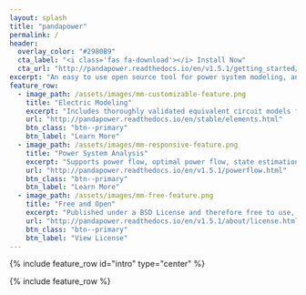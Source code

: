 ```yaml
---
layout: splash
title: "pandapower"
permalink: /
header:
  overlay_color: "#2980B9"
  cta_label: "<i class='fas fa-download'></i> Install Now"
  cta_url: "http://pandapower.readthedocs.io/en/v1.5.1/getting_started/installation.html"
excerpt: "An easy to use open source tool for power system modeling, analysis and optimization with a high degree of automation."
feature_row:
  - image_path: /assets/images/mm-customizable-feature.png
    title: "Electric Modeling"
    excerpt: "Includes thoroughly validated equivalent circuit models for lines, transformers, switches and more."
    url: "http://pandapower.readthedocs.io/en/stable/elements.html"
    btn_class: "btn--primary"
    btn_label: "Learn More"
  - image_path: /assets/images/mm-responsive-feature.png
    title: "Power System Analysis"
    excerpt: "Supports power flow, optimal power flow, state estimation, short-circuit calculation and topological graph searches."
    url: "http://pandapower.readthedocs.io/en/v1.5.1/powerflow.html"
    btn_class: "btn--primary"
    btn_label: "Learn More"
  - image_path: /assets/images/mm-free-feature.png
    title: "Free and Open"
    excerpt: "Published under a BSD License and therefore free to use, modify and share however you want."
    url: "http://pandapower.readthedocs.io/en/v1.5.1/about/license.html"
    btn_class: "btn--primary"
    btn_label: "View License"
---
```


{% include feature_row id="intro" type="center" %}

{% include feature_row %}